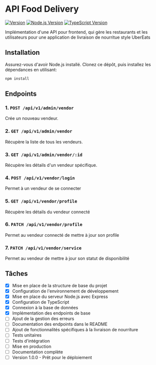 # API Food Delivery

[![Version](https://img.shields.io/badge/version-v1.0.0-blue.svg)](https://github.com/votre_utilisateur/votre_projet/releases/tag/v1.0.0)
[![Node.js Version](https://img.shields.io/badge/node.js-%3E%3D%2021.2.0-brightgreen.svg)](https://nodejs.org/)
[![TypeScript Version](https://img.shields.io/badge/typescript-%5E5.3.2-blue.svg)](https://www.typescriptlang.org/)

Implémentation d'une API pour frontend, qui gère les restaurants et les utilisateurs pour une application de livraison de nourritue style UberEats

## Installation

Assurez-vous d'avoir Node.js installé. Clonez ce dépôt, puis installez les dépendances en utilisant:

```bash
npm install
```

## Endpoints
### 1. `POST /api/v1/admin/vendor`
Crée un nouveau vendeur.

### 2. `GET /api/v1/admin/vendor`
Récupère la liste de tous les vendeurs.

### 3. `GET /api/v1/admin/vendor/:id`
Récupère les détails d'un vendeur spécifique.

### 4. `POST /api/v1/vendor/login`
Permet à un vendeur de se connecter

### 5. `GET /api/v1/vendor/profile`
Récupère les détails du vendeur connecté

### 6. `PATCH /api/v1/vendor/profile`
Permet au vendeur connecté de mettre à jour son profile

### 7. `PATCH /api/v1/vendor/service`
Permet au vendeur de mettre à jour son statut de disponibilité

## Tâches

* [X] Mise en place de la structure de base du projet
* [X] Configuration de l'environnement de développement
* [X] Mise en place du serveur Node.js avec Express
* [X] Configuration de TypeScript
* [X] Connexion à la base de données
* [X] Implémentation des endpoints de base
* [ ] Ajout de la gestion des erreurs
* [ ] Documentation des endpoints dans le README
* [ ] Ajout de fonctionnalités spécifiques à la livraison de nourriture
* [ ] Tests unitaires
* [ ] Tests d'intégration
* [ ] Mise en production
* [ ] Documentation complète
* [ ] Version 1.0.0 - Prêt pour le déploiement